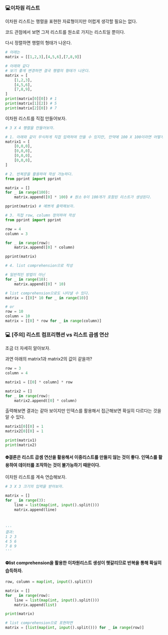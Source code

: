 ### 💻이차원 리스트

이차원 리스트는 행렬을 표현한 자료형이지만 어렵게 생각할 필요는 없다.

코드 관점에서 보면 그저 리스트를 원소로 가지는 리스트일 뿐이다.

다시 정렬하면 행렬의 형태가 나온다.

```python
# 아래는
matrix = [[1,2,3],[4,5,6],[7,8,9]]

# 아래와 같다
# 보기 좋게 변경하면 결국 행렬의 형태가 나온다.
matrix = [
    [1,2,3],
    [4,5,6],
    [7,8,9],
]
print(matrix[0][0]) # 1
print(matrix[1][2]) # 5
print(matrix[2][0]) # 7
```

이차원 리스트를 직접 만들어보자.

```python
# 3 X 4 행렬을 만들어보자.

# 1. 아래와 같이 무식하게 직접 입력하여 만들 수 있지만, 만약에 100 X 100이라면 어떻게 만들까?
matrix1 = [
    [0,0,0],
    [0,0,0],
    [0,0,0],
    [0,0,0],
]

# 2. 반복문을 활용하여 작성 가능하다.
from pprint import pprint

matrix = []
for _ in range(100):
    matrix.append([0] * 100) # 원소 0이 100개가 포함된 리스트가 생성된다.

pprint(matrix) # 예쁘게 출력해보자.

# 3. 직접 row, column 정의하여 작성
from pprint import pprint

row = 4
column = 3

for _ in range(row):
    matrix.append([0] * column)

pprint(matrix)

# 4. list comprehension으로 작성

# 일반적인 방법이 아닌
for _ in range(10):
    matrix.append([0] * 10)

# list comprehension으로도 나타낼 수 있다.
matrix = [[0]* 10 for _ in range(10)]

# or
row = 10
column = 10
matrix = [[0] * row for _ in range(column)]

```

### 💻 [주의] 리스트 컴프리헨션 vs 리스트 곱셈 연산

조금 더 자세히 알아보자.

과연 아래의 matrix1과 matrix2의 값이 같을까?

```python
row = 3
column = 4

matrix1 = [[0] * column] * row

matrix2 = []
for _ in range(row):
    matrix2.append([0] * column)
```

출력해보면 결과는 같아 보이지만 인덱스를 활용해서 접근해보면 확실히 다르다는 것을 알 수 있다.

```python
matrix1[0][0] = 1
matrix2[0][0] = 1

print(matrix1)
print(matrix2)
```

#### ⛔결론은 리스트 곱셈 연산을 활용해서 이중리스트를 만들지 않는 것이 좋다. 인덱스를 활용하여 데이터를 조작하는 것이 불가능하기 때문이다.

이차원 리스트를 계속 연습해보자.

```python
# 3 X 3 크기의 입력을 받아보자.

matrix = []
for _ in range(3):
    line = list(map(int, input().split()))
    matrix.append(line)



'''
결과:
1 2 3
4 5 6
7 8 9
'''
```

#### ⛔list comprehension을 활용한 이차원리스트 생성이 헷갈리므로 반복을 통해 확실히 습득하자.

```python
row, column = map(int, input().split())

matrix = []
for _ in range(row):
    line = list(map(int, input().split()))
    matrix.append(list)

print(matrix)

# list comprehension으로 포현하면
matrix = [list(map(int, input().split())) for _ in range(row)]
```
